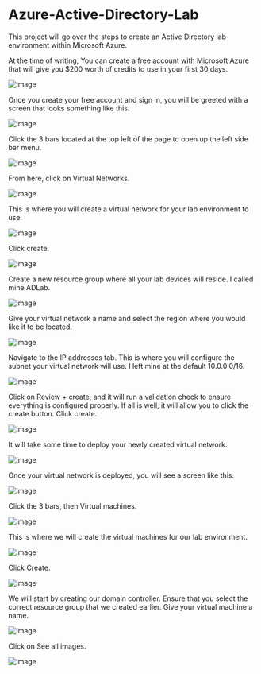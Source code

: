 # Azure-Active-Directory-Lab

This project will go over the steps to create an Active Directory lab environment within Microsoft Azure.

At the time of writing, You can create a free account with Microsoft Azure that will give you $200 worth of credits to use in your first 30 days.

![image](https://github.com/user-attachments/assets/77e0304f-4e70-45a4-bfe4-9363539a38db)

Once you create your free account and sign in, you will be greeted with a screen that looks something like this. 

![image](https://github.com/user-attachments/assets/2f2edf81-40df-4185-b7bd-dfe70255c745)

Click the 3 bars located at the top left of the page to open up the left side bar menu. 

![image](https://github.com/user-attachments/assets/40a0a88b-d6d8-4e18-b8d2-b1923a76bc14)

From here, click on Virtual Networks.

![image](https://github.com/user-attachments/assets/8179332a-e2f4-48c9-837e-c2a4a6c8805f)

This is where you will create a virtual network for your lab environment to use. 

![image](https://github.com/user-attachments/assets/2214f627-6a89-4142-bf9c-42a407730bf6)

Click create.

![image](https://github.com/user-attachments/assets/00f754db-e32f-4a7f-9087-7d131bb65c9f)

Create a new resource group where all your lab devices will reside. I called mine ADLab.

![image](https://github.com/user-attachments/assets/7f49ee25-e58f-418c-a46a-79fb9446c7cb)

Give your virtual network a name and select the region where you would like it to be located. 

![image](https://github.com/user-attachments/assets/5407b7ed-9cd2-4b47-be1e-e7815e3b3c4b)

Navigate to the IP addresses tab. This is where you will configure the subnet your virtual network will use. I left mine at the default 10.0.0.0/16.

![image](https://github.com/user-attachments/assets/22eec304-2f33-401c-bf1b-9f21725131b6)

Click on Review + create, and it will run a validation check to ensure everything is configured properly. If all is well, it will allow you to click the create button. Click create.

![image](https://github.com/user-attachments/assets/ec89814a-4a48-4b69-b170-4af19bab5eae)

It will take some time to deploy your newly created virtual network.

![image](https://github.com/user-attachments/assets/668a3f6a-c445-4b1f-8158-245784d86033)

Once your virtual network is deployed, you will see a screen like this.

![image](https://github.com/user-attachments/assets/b70b7ef9-5059-4e62-b36c-bab25d9fb7be)

Click the 3 bars, then Virtual machines.

![image](https://github.com/user-attachments/assets/6b99c749-7e5e-4f58-98a5-9bc631a0befe)

This is where we will create the virtual machines for our lab environment. 

![image](https://github.com/user-attachments/assets/8128697f-a6ac-48ff-b903-82d67d6cec36)

Click Create.

![image](https://github.com/user-attachments/assets/8d9da761-b0d1-4cda-993f-ed3c1c07c0a7)

We will start by creating our domain controller. Ensure that you select the correct resource group that we created earlier. Give your virtual machine a name.

![image](https://github.com/user-attachments/assets/6e32f62c-8c7e-4ace-a9e4-18794ebb239c)

Click on See all images.

![image](https://github.com/user-attachments/assets/e0c5d091-cae8-48ca-a5d9-037e6120e2af)

